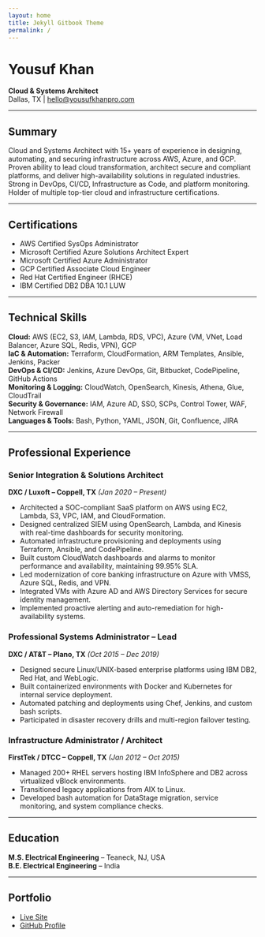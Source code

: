 ```yaml
---
layout: home
title: Jekyll Gitbook Theme
permalink: /
---
```


# Yousuf Khan
**Cloud & Systems Architect**  
Dallas, TX | hello@yousufkhanpro.com

---

## Summary

Cloud and Systems Architect with 15+ years of experience in designing, automating, and securing infrastructure across AWS, Azure, and GCP. Proven ability to lead cloud transformation, architect secure and compliant platforms, and deliver high-availability solutions in regulated industries. Strong in DevOps, CI/CD, Infrastructure as Code, and platform monitoring. Holder of multiple top-tier cloud and infrastructure certifications.

---

## Certifications

- AWS Certified SysOps Administrator  
- Microsoft Certified Azure Solutions Architect Expert  
- Microsoft Certified Azure Administrator  
- GCP Certified Associate Cloud Engineer  
- Red Hat Certified Engineer (RHCE)  
- IBM Certified DB2 DBA 10.1 LUW  

---

## Technical Skills

**Cloud:** AWS (EC2, S3, IAM, Lambda, RDS, VPC), Azure (VM, VNet, Load Balancer, Azure SQL, Redis, VPN), GCP  
**IaC & Automation:** Terraform, CloudFormation, ARM Templates, Ansible, Jenkins, Packer  
**DevOps & CI/CD:** Jenkins, Azure DevOps, Git, Bitbucket, CodePipeline, GitHub Actions  
**Monitoring & Logging:** CloudWatch, OpenSearch, Kinesis, Athena, Glue, CloudTrail  
**Security & Governance:** IAM, Azure AD, SSO, SCPs, Control Tower, WAF, Network Firewall  
**Languages & Tools:** Bash, Python, YAML, JSON, Git, Confluence, JIRA  

---

## Professional Experience

### Senior Integration & Solutions Architect  
**DXC / Luxoft – Coppell, TX** *(Jan 2020 – Present)*

- Architected a SOC-compliant SaaS platform on AWS using EC2, Lambda, S3, VPC, IAM, and CloudFormation.  
- Designed centralized SIEM using OpenSearch, Lambda, and Kinesis with real-time dashboards for security monitoring.  
- Automated infrastructure provisioning and deployments using Terraform, Ansible, and CodePipeline.  
- Built custom CloudWatch dashboards and alarms to monitor performance and availability, maintaining 99.95% SLA.  
- Led modernization of core banking infrastructure on Azure with VMSS, Azure SQL, Redis, and VPN.  
- Integrated VMs with Azure AD and AWS Directory Services for secure identity management.  
- Implemented proactive alerting and auto-remediation for high-availability systems.  

### Professional Systems Administrator – Lead  
**DXC / AT&T – Plano, TX** *(Oct 2015 – Dec 2019)*

- Designed secure Linux/UNIX-based enterprise platforms using IBM DB2, Red Hat, and WebLogic.  
- Built containerized environments with Docker and Kubernetes for internal service deployment.  
- Automated patching and deployments using Chef, Jenkins, and custom bash scripts.  
- Participated in disaster recovery drills and multi-region failover testing.  

### Infrastructure Administrator / Architect  
**FirstTek / DTCC – Coppell, TX** *(Jan 2012 – Oct 2015)*

- Managed 200+ RHEL servers hosting IBM InfoSphere and DB2 across virtualized vBlock environments.  
- Transitioned legacy applications from AIX to Linux.  
- Developed bash automation for DataStage migration, service monitoring, and system compliance checks.  

---

## Education

**M.S. Electrical Engineering** – Teaneck, NJ, USA  
**B.E. Electrical Engineering** – India  

---

## Portfolio

- [Live Site](https://yousufkhan.pro)  
- [GitHub Profile](https://github.com/ykhan-sys)  
